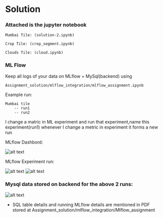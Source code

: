 # Solution

### Attached is the jupyter notebook 
```
Mumbai Tile: (solution-2.ipynb) 

Crop Tile: (crop_segment.ipynb)

Clouds Tile: (cloud.ipynb)
```
### ML Flow

Keep all logs of your data on MLflow + MySql(backend) using

``` Assignment_solution/mlflow_integration/mlflow_assignment.ipynb ``` 

Example run:
```
Mumbai tile
    -- run1
    -- run2
```

I change a matric in ML experiment and run that experiment,name this experiment(run1)
whenever I change a metric in experiment it forms a new run

MLflow Dashbord:

![alt text](https://github.com/ajinkya933/Assignment_solution/blob/master/images/dashbord.png)

MLflow Experiment run:

![alt text](https://github.com/ajinkya933/Assignment_solution/blob/master/images/1.png)
![alt text](https://github.com/ajinkya933/Assignment_solution/blob/master/images/2.png)


### Mysql data stored on backend for the above 2 runs:

![alt text](https://github.com/ajinkya933/Assignment_solution/blob/master/images/sql.png)


* SQL table details and running MLflow details are mentioned in PDF stored at Assignment_solution/mlflow_integration/Mlflow_assignment

